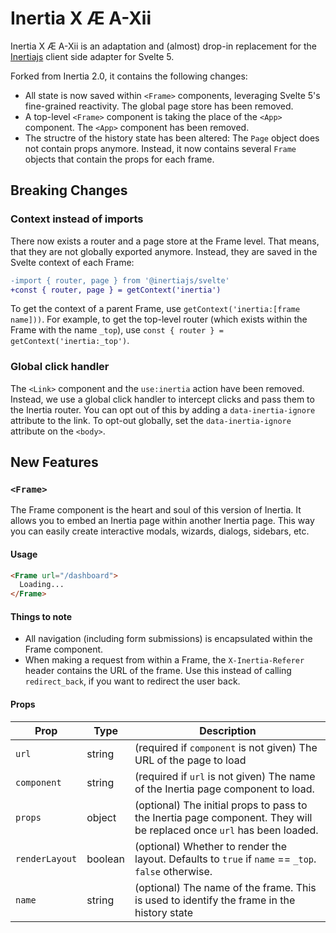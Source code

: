 # Inertia X Æ A-Xii

Inertia X Æ A-Xii is an adaptation and (almost) drop-in replacement for the [Inertiajs](https://inertiajs.com) client side adapter for Svelte 5.

Forked from Inertia 2.0, it contains the following changes:

* All state is now saved within `<Frame>` components, leveraging Svelte 5's fine-grained reactivity. The global page store has been removed. 
* A top-level `<Frame>` component is taking the place of the `<App>` component. The `<App>` component has been removed.
* The structre of the history state has been altered: The `Page` object does not contain props anymore. Instead, it now contains several `Frame` objects that contain the props for each frame.

## Breaking Changes

### Context instead of imports

There now exists a router and a page store at the Frame level. That means, that they are not globally exported anymore. Instead, they are saved in the Svelte context of each Frame:

```diff
-import { router, page } from '@inertiajs/svelte'
+const { router, page } = getContext('inertia')
```

To get the context of a parent Frame, use `getContext('inertia:[frame name]))`. For example, to get the top-level router (which exists within the Frame with the name `_top`), use `const { router } = getContext('inertia:_top')`.

### Global click handler

The `<Link>` component and the `use:inertia` action have been removed. Instead, we use a global click handler to intercept clicks and pass them to the Inertia router. You can opt out of this by adding a `data-inertia-ignore` attribute to the link. To opt-out globally, set the `data-inertia-ignore` attribute on the `<body>`.

## New Features

### `<Frame>`

The Frame component is the heart and soul of this version of Inertia. It allows you to embed an Inertia page within another Inertia page. This way you can easily create interactive modals, wizards, dialogs, sidebars, etc.

#### Usage

```html
<Frame url="/dashboard">
  Loading...
</Frame>
```

#### Things to note

* All navigation (including form submissions) is encapsulated within the Frame component.
* When making a request from within a Frame, the `X-Inertia-Referer` header contains the URL of the frame. Use this instead of calling `redirect_back`, if you want to redirect the user back.

#### Props

| Prop | Type | Description |
| --- | --- | --- |
| `url` | string | (required if `component` is not given) The URL of the page to load |
| `component` | string | (required if `url` is not given) The name of the Inertia page component to load. |
| `props` | object | (optional) The initial props to pass to the Inertia page component. They will be replaced once `url` has been loaded. |
| `renderLayout` | boolean | (optional) Whether to render the layout. Defaults to `true` if `name` == `_top`. `false` otherwise. |
| `name` | string | (optional) The name of the frame. This is used to identify the frame in the history state |

